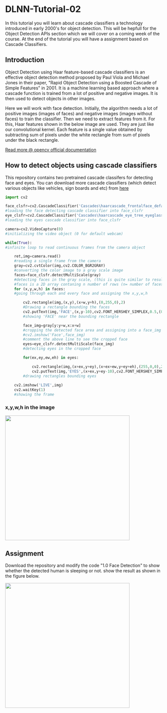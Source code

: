 # DLNN-Tutorial-02
In this tutorial you will learn about cascade classifiers a technology introduced in early 2000's for object detection. This will be hepfull for the Object Detection APIs section which we will cover on a coming week of the course. At the end of the tutorial you will have a assignment based on Cascade Classifiers. 

## Introduction
Object Detection using Haar feature-based cascade classifiers is an effective object detection method proposed by Paul Viola and Michael Jones in their paper, "Rapid Object Detection using a Boosted Cascade of Simple Features" in 2001. It is a machine learning based approach where a cascade function is trained from a lot of positive and negative images. It is then used to detect objects in other images.

Here we will work with face detection. Initially, the algorithm needs a lot of positive images (images of faces) and negative images (images without faces) to train the classifier. Then we need to extract features from it. For this, Haar features shown in the below image are used. They are just like our convolutional kernel. Each feature is a single value obtained by subtracting sum of pixels under the white rectangle from sum of pixels under the black rectangle.

[Read more @ opencv official documentation](https://docs.opencv.org/3.4/db/d28/tutorial_cascade_classifier.html)

## How to detect objects using cascade classifiers

This repository contains two pretrained cascade classifers for detecting face and eyes. You can download more cascade classifiers (which detect various objects like vehicles, sign boards and etc) from [here](https://github.com/opencv/opencv/tree/master/data/haarcascades)

```python
import cv2

face_clsfr=cv2.CascadeClassifier('Cascades\haarcascade_frontalface_default.xml')
#loading the face detecting cascade classifier into face_clsfr
eye_clsfr=cv2.CascadeClassifier('Cascades\haarcascade_eye_tree_eyeglasses.xml')
#loading the eyes cascade classifier into face_clsfr

camera=cv2.VideoCapture(0)
#initializing the video object (0 for default webcam)

while(True):
#infinite loop to read continuous frames from the camera object

    ret,img=camera.read()
    #reading a single frame from the camera
    gray=cv2.cvtColor(img,cv2.COLOR_BGR2GRAY)
    #converting the color image to a gray scale image
    faces=face_clsfr.detectMultiScale(gray)     
    #detecting faces in the gray scale, (this is quite similar to results=clsfr.predict(data))
    #faces is a 2D array contaning n number of rows (n= number of faces in the frame), 4 columns (x,y,w,h)
    for (x,y,w,h) in faces:
    #going through each and every face and assigning the x,y,w,h

        cv2.rectangle(img,(x,y),(x+w,y+h),(0,255,0),2)
        #Drawing a rectangle bounding the faces
        cv2.putText(img,'FACE',(x,y-10),cv2.FONT_HERSHEY_SIMPLEX,0.5,(0,255,0),2)
        #showing 'FACE' near the bounding rectangle

        face_img=gray[y:y+w,x:x+w]
        #cropping the detected face area and assigning into a face_img 
        #cv2.imshow('Face',face_img)
        #comment the above line to see the cropped face
        eyes=eye_clsfr.detectMultiScale(face_img)
        #detecting eyes in the cropped face

        for(ex,ey,ew,eh) in eyes:

            cv2.rectangle(img,(x+ex,y+ey),(x+ex+ew,y+ey+eh),(255,0,0),2)
            cv2.putText(img,'EYES',(x+ex,y+ey-10),cv2.FONT_HERSHEY_SIMPLEX,0.5,(255,0,0),2)
        #drawing rectangles bounding eyes
            
    cv2.imshow('LIVE',img)
    cv2.waitKey(1)
    #showing the frame
```

### x,y,w,h in the image

<img src="https://miro.medium.com/max/1360/0*De1DLB3Io5DAzfWl." width="400">

## Assignment

Download the repository and modify the code "1.0 Face Detection" to show whether the detected human is sleeping or not. show the result as shown in the figure below.

<img src="https://i.ytimg.com/vi/NGCRkPrcQkQ/maxresdefault.jpg" width="400">
